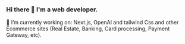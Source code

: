 ### Hi there 👋 I'm a web developer.


🔭 I’m currently working on: Next.js, OpenAI and tailwind Css and other Ecommerce sites (Real Estate, Banking, Card processing, Payment Gateway, etc).


<!--
**Sumittecorb/Sumittecorb** is a ✨ _special_ ✨ repository because its `README.md` (this file) appears on your GitHub profile.

Here are some ideas to get you started:

- 🔭 I’m currently working on ...
- 🌱 I’m currently learning ...
- 👯 I’m looking to collaborate on ...
- 🤔 I’m looking for help with ...
- 💬 Ask me about ...
- 📫 How to reach me: ...
- 😄 Pronouns: ...
- ⚡ Fun fact: ...
-->
